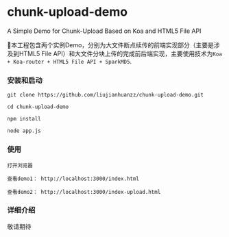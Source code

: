 # chunk-upload-demo
A Simple Demo for Chunk-Upload Based on Koa and HTML5 File API

本工程包含两个实例Demo，分别为大文件断点续传的前端实现部分（主要是涉及到HTML5 File API）和大文件分块上传的完成前后端实现，主要使用技术为`Koa + Koa-router + HTML5 File API + SparkMD5`.

### 安装和启动

    
    git clone https://github.com/liujianhuanzz/chunk-upload-demo.git
    
    cd chunk-upload-demo

    npm install

    node app.js

### 使用

    打开浏览器

    查看demo1： http://localhost:3000/index.html

    查看demo2： http://localhost:3000/index-upload.html

### 详细介绍

敬请期待